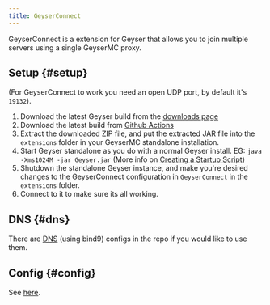 ```yaml
---
title: GeyserConnect
---
```


GeyserConnect is a extension for Geyser that allows you to join multiple servers using a single GeyserMC proxy.

## Setup {#setup}
(For GeyserConnect to work you need an open UDP port, by default it's `19132`).
1. Download the latest Geyser build from the [downloads page](https://geysermc.org/download#standalone)
2. Download the latest build from [Github Actions](https://github.com/GeyserMC/GeyserConnect/actions)
3. Extract the downloaded ZIP file, and put the extracted JAR file into the `extensions` folder in your GeyserMC standalone installation.
4. Start Geyser standalone as you do with a normal Geyser install. EG: `java -Xms1024M -jar Geyser.jar` (More info on [Creating a Startup Script](/geyser/creating-a-startup-script/))
5. Shutdown the standalone Geyser instance, and make you're desired changes to the GeyserConnect configuration in `GeyserConnect` in the `extensions` folder.
6. Connect to it to make sure its all working.

## DNS {#dns}
There are [DNS](https://github.com/GeyserMC/GeyserConnect/tree/master/bind9) (using bind9) configs in the repo if you would like to use them.

## Config {#config}
See [here](https://github.com/GeyserMC/GeyserConnect/blob/master/src/main/resources/config.yml).
